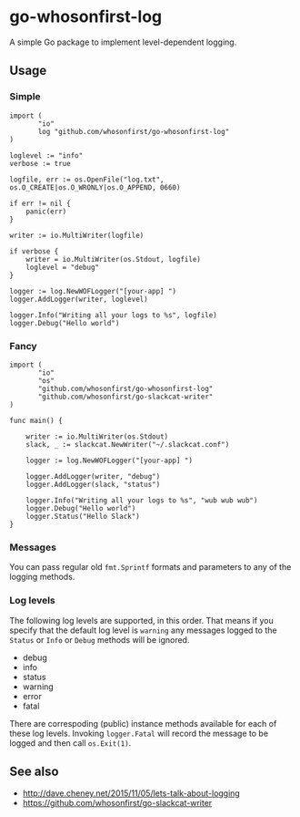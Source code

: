 # go-whosonfirst-log

A simple Go package to implement level-dependent logging.

## Usage

### Simple

```
import (
       "io"
       log "github.com/whosonfirst/go-whosonfirst-log"
)

loglevel := "info"
verbose := true

logfile, err := os.OpenFile("log.txt", os.O_CREATE|os.O_WRONLY|os.O_APPEND, 0660)

if err != nil {
	panic(err)
}

writer := io.MultiWriter(logfile)

if verbose {
	writer = io.MultiWriter(os.Stdout, logfile)
	loglevel = "debug"
}

logger := log.NewWOFLogger("[your-app] ")
logger.AddLogger(writer, loglevel)

logger.Info("Writing all your logs to %s", logfile)
logger.Debug("Hello world")
```

### Fancy


```
import (
       "io"
       "os"
       "github.com/whosonfirst/go-whosonfirst-log"
       "github.com/whosonfirst/go-slackcat-writer"
)

func main() {

	writer := io.MultiWriter(os.Stdout)
	slack, _ := slackcat.NewWriter("~/.slackcat.conf")

	logger := log.NewWOFLogger("[your-app] ")

	logger.AddLogger(writer, "debug")
	logger.AddLogger(slack, "status")

	logger.Info("Writing all your logs to %s", "wub wub wub")
	logger.Debug("Hello world")
	logger.Status("Hello Slack")
}
```

### Messages

You can pass regular old `fmt.Sprintf` formats and parameters to any of the logging methods.
 
### Log levels

The following log levels are supported, in this order. That means if you specify that the default log level is `warning` any messages logged to the `Status` or `Info` or `Debug` methods will be ignored.

* debug
* info
* status
* warning
* error
* fatal

There are correspoding (public) instance methods available for each of these log levels. Invoking `logger.Fatal` will record the message to be logged and then call `os.Exit(1)`.

## See also

* http://dave.cheney.net/2015/11/05/lets-talk-about-logging
* https://github.com/whosonfirst/go-slackcat-writer
